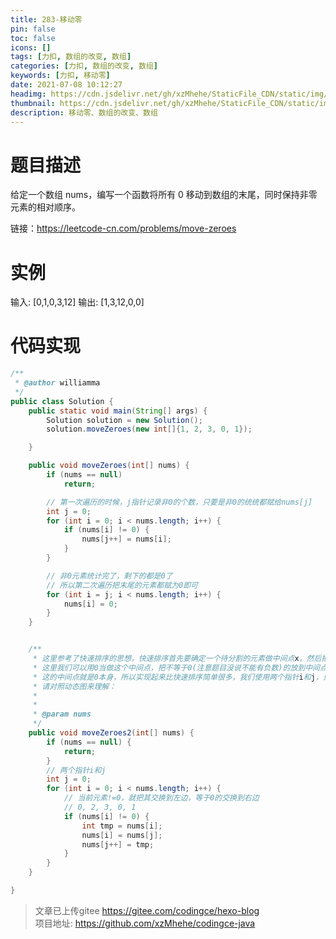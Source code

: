 ```yaml
---
title: 283-移动零
pin: false
toc: false
icons: []
tags: [力扣, 数组的改变, 数组]
categories: [力扣, 数组的改变, 数组]
keywords: [力扣, 移动零]
date: 2021-07-08 10:12:27
headimg: https://cdn.jsdelivr.net/gh/xzMhehe/StaticFile_CDN/static/img/20210708101530.png
thumbnail: https://cdn.jsdelivr.net/gh/xzMhehe/StaticFile_CDN/static/img/20210708101530.png
description: 移动零、数组的改变、数组
---
```

# 题目描述
给定一个数组 nums，编写一个函数将所有 0 移动到数组的末尾，同时保持非零元素的相对顺序。

链接：https://leetcode-cn.com/problems/move-zeroes

# 实例
输入: [0,1,0,3,12]
输出: [1,3,12,0,0]

# 代码实现
```java
/**
 * @author williamma
 */
public class Solution {
    public static void main(String[] args) {
        Solution solution = new Solution();
        solution.moveZeroes(new int[]{1, 2, 3, 0, 1});

    }

    public void moveZeroes(int[] nums) {
        if (nums == null)
            return;

        // 第一次遍历的时候，j指针记录非0的个数，只要是非0的统统都赋给nums[j]
        int j = 0;
        for (int i = 0; i < nums.length; i++) {
            if (nums[i] != 0) {
                nums[j++] = nums[i];
            }
        }

        // 非0元素统计完了，剩下的都是0了
        // 所以第二次遍历把末尾的元素都赋为0即可
        for (int i = j; i < nums.length; i++) {
            nums[i] = 0;
        }
    }


    /**
     * 这里参考了快速排序的思想，快速排序首先要确定一个待分割的元素做中间点x，然后把所有小于等于x的元素放到x的左边，大于x的元素放到* 其右边。
     * 这里我们可以用0当做这个中间点，把不等于0(注意题目没说不能有负数)的放到中间点的左边，等于0的放到其右边。
     * 这的中间点就是0本身，所以实现起来比快速排序简单很多，我们使用两个指针i和j，只要nums[i]!=0，我们就交换nums[i]和nums[j]
     * 请对照动态图来理解：
     *
     *
     * @param nums
     */
    public void moveZeroes2(int[] nums) {
        if (nums == null) {
            return;
        }
        // 两个指针i和j
        int j = 0;
        for (int i = 0; i < nums.length; i++) {
            // 当前元素!=0，就把其交换到左边，等于0的交换到右边
            // 0, 2, 3, 0, 1
            if (nums[i] != 0) {
                int tmp = nums[i];
                nums[i] = nums[j];
                nums[j++] = tmp;
            }
        }
    }

}
```



>文章已上传gitee https://gitee.com/codingce/hexo-blog   
>项目地址: https://github.com/xzMhehe/codingce-java